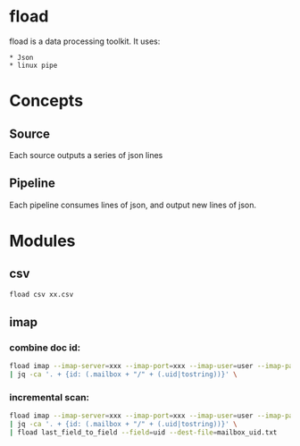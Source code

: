 # fload
fload is a data processing toolkit.
It uses:

    * Json 
    * linux pipe

# Concepts
## Source

Each source outputs a series of json lines

## Pipeline

Each pipeline consumes lines of json, and output new lines of json.

# Modules

## csv

```bash
fload csv xx.csv
```


## imap

### combine doc id:

```bash
fload imap --imap-server=xxx --imap-port=xxx --imap-user=user --imap-pass=PassW0Rd --start-uid-file=mailbox_uid.txt \
| jq -ca '. + {id: (.mailbox + "/" + (.uid|tostring))}' \
```

### incremental scan:

```bash
fload imap --imap-server=xxx --imap-port=xxx --imap-user=user --imap-pass=PassW0Rd --start-uid-file=mailbox_uid.txt \
| jq -ca '. + {id: (.mailbox + "/" + (.uid|tostring))}' \
| fload last_field_to_field --field=uid --dest-file=mailbox_uid.txt
```
